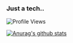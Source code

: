 ### Just a tech..

![Profile Views](https://komarev.com/ghpvc/?username=your-github-username&color=blue)

[![Anurag's github stats](https://github-readme-stats.vercel.app/api?username=edgecase963)](https://github.com/anuraghazra/github-readme-stats)

<!--
**edgecase963/edgecase963** is a ✨ _special_ ✨ repository because its `README.md` (this file) appears on your GitHub profile.

Here are some ideas to get you started:

- 🔭 I’m currently working on ...
- 🌱 I’m currently learning ...
- 👯 I’m looking to collaborate on ...
- 🤔 I’m looking for help with ...
- 💬 Ask me about ...
- 📫 How to reach me: ...
- 😄 Pronouns: ...
- ⚡ Fun fact: ...
-->
